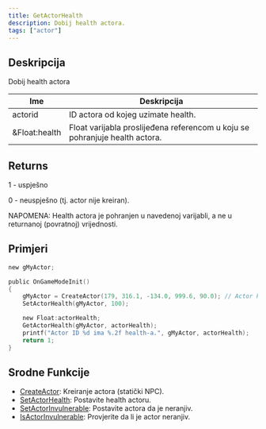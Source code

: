 ```yaml
---
title: GetActorHealth
description: Dobij health actora.
tags: ["actor"]
---
```


<VersionWarn version='SA-MP 0.3.7' />

## Deskripcija

Dobij health actora

| Ime           | Deskripcija                                                                     |
| ------------- | ------------------------------------------------------------------------------- |
| actorid       | ID actora od kojeg uzimate health.                                       |
| &Float:health | Float varijabla proslijeđena referencom u koju se pohranjuje health actora. |

## Returns

1 - uspješno

0 - neuspješno (tj. actor nije kreiran).

NAPOMENA: Health actora je pohranjen u navedenoj varijabli, a ne u returnanoj (povratnoj) vrijednosti.

## Primjeri

```c
new gMyActor;

public OnGameModeInit()
{
    gMyActor = CreateActor(179, 316.1, -134.0, 999.6, 90.0); // Actor kao prodavač u Ammunation-u
    SetActorHealth(gMyActor, 100);

    new Float:actorHealth;
    GetActorHealth(gMyActor, actorHealth);
    printf("Actor ID %d ima %.2f health-a.", gMyActor, actorHealth);
    return 1;
}
```

## Srodne Funkcije

- [CreateActor](CreateActor): Kreiranje actora (statički NPC).
- [SetActorHealth](SetActorHealth): Postavite health actoru.
- [SetActorInvulnerable](SetActorInvulnerable): Postavite actora da je neranjiv.
- [IsActorInvulnerable](IsActorInvulnerable): Provjerite da li je actor neranjiv.

